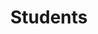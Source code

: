 ---
layout: profiles
permalink: /people/
title: Students
description: Current doctoral students. 
nav: true
nav_order: 3

profiles:
  # if you want to include more than one profile, just replicate the following block
  # and create one content file for each profile inside _pages/
  - align: right
    image: ilona.jpg
    content: about_methnani.md
    image_circular: false # crops the image to make it circular
    
  - align: left
    image: prof_pic.jpg
    content: about_mckinley.md
    image_circular: false # crops the image to make it circular
 
---